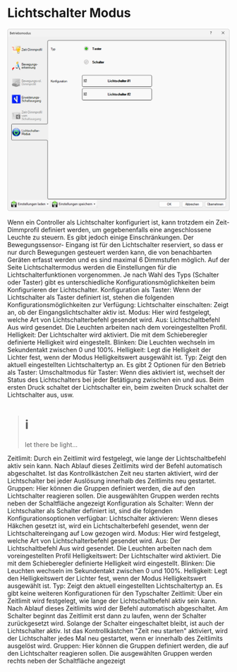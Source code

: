 # Lichtschalter Modus
![Lichtschalter Modus](lichtschalter-modus.png)  

Wenn ein Controller als Lichtschalter konfiguriert ist, kann trotzdem ein Zeit- Dimmprofil definiert werden, um gegebenenfalls eine angeschlossene Leuchte zu steuern. Es gibt jedoch einige Einschränkungen. Der Bewegungssensor- Eingang ist für den Lichtschalter reserviert, so dass er nur durch Bewegungen gesteuert werden kann, die von benachbarten Geräten erfasst werden und es sind maximal 6 Dimmstufen möglich.
Auf der Seite Lichtschaltermodus werden die Einstellungen für die Lichtschalterfunktionen vorgenommen. Je nach Wahl des Typs (Schalter oder Taster) gibt es unterschiedliche Konfigurationsmöglichkeiten beim Konfigurieren der Lichtschalter.
Konfiguration als Taster:
Wenn der Lichtschalter als Taster definiert ist, stehen die folgenden Konfigurationsmöglichkeiten zur Verfügung:
Lichtschalter einschalten:
Zeigt an, ob der Eingangslichtschalter aktiv ist.
Modus:
Hier wird festgelegt, welche Art von Lichtschalterbefehl gesendet wird.
Aus: Lichtschaltbefehl Aus wird gesendet. Die Leuchten arbeiten nach dem voreingestellten Profil.
Helligkeit: Der Lichtschalter wird aktiviert. Die mit dem Schieberegler definierte Helligkeit wird eingestellt.
Blinken: Die Leuchten wechseln im Sekundentakt zwischen 0 und 100%.
Helligkeit:
Legt die Helligkeit der Lichter fest, wenn der Modus Helligkeitswert ausgewählt ist.
Typ:
Zeigt den aktuell eingestellten Lichtschaltertyp an.
Es gibt 2 Optionen für den Betrieb als Taster:
Umschaltmodus für Taster: Wenn dies aktiviert ist, wechselt der Status des Lichtschalters bei jeder Betätigung zwischen ein und aus. Beim ersten Druck schaltet der Lichtschalter ein, beim zweiten Druck schaltet der Lichtschalter aus, usw.

># ℹ   
> let there be light... 

Zeitlimit:
Durch ein Zeitlimit wird festgelegt, wie lange der Lichtschaltbefehl aktiv sein kann. Nach Ablauf dieses Zeitlimits wird der Befehl automatisch abgeschaltet. Ist das Kontrollkästchen Zeit neu starten aktiviert, wird der Lichtschalter bei jeder Auslösung innerhalb des Zeitlimits neu gestartet.
Gruppen:
Hier können die Gruppen definiert werden, die auf den Lichtschalter reagieren sollen.
Die ausgewählten Gruppen werden rechts neben der Schaltfläche angezeigt
Konfiguration als Schalter:
Wenn der Lichtschalter als Schalter definiert ist, sind die folgenden Konfigurationsoptionen verfügbar:
Lichtschalter aktivieren:
Wenn dieses Häkchen gesetzt ist, wird ein Lichtschalterbefehl gesendet, wenn der Lichtschaltereingang auf Low gezogen wird.
Modus:
Hier wird festgelegt, welche Art von Lichtschalterbefehl gesendet wird.
Aus: Der Lichtschaltbefehl Aus wird gesendet. Die Leuchten arbeiten nach dem voreingestellten Profil
Helligkeitswert: Der Lichtschalter wird aktiviert. Die mit dem Schieberegler definierte Helligkeit wird eingestellt.
Blinken: Die Leuchten wechseln im Sekundentakt zwischen 0 und 100%.
Helligkeit:
Legt den Helligkeitswert der Lichter fest, wenn der Modus Helligkeitswert ausgewählt ist.
Typ:
Zeigt den aktuell eingestellten Lichtschaltertyp an.
Es gibt keine weiteren Konfigurationen für den Typschalter
Zeitlimit:
Über ein Zeitlimit wird festgelegt, wie lange der Lichtschaltbefehl aktiv sein kann. Nach Ablauf dieses Zeitlimits wird der Befehl automatisch abgeschaltet. Am Schalter beginnt das Zeitlimit erst dann zu laufen, wenn der Schalter zurückgesetzt wird. Solange der Schalter eingeschaltet bleibt, ist auch der Lichtschalter aktiv.
Ist das Kontrollkästchen "Zeit neu starten" aktiviert, wird der Lichtschalter jedes Mal neu gestartet, wenn er innerhalb des Zeitlimits ausgelöst wird.
Gruppen:
Hier können die Gruppen definiert werden, die auf den Lichtschalter reagieren sollen.
Die ausgewählten Gruppen werden rechts neben der Schaltfläche angezeigt
